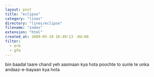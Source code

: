 ```yaml
---
layout: post
title: "eclipse"
category: "lines"
directory: "lines/eclipse"
filename: "index"
extension: "html"
created_at: 2009-05-10 16:49:13 -04:00
filter:
  - erb
  - gfm
---
```


bin baadal taare chand
yeh aasmaan kya hota
poochte to sunle te
unka andaaz-e-bayaan kya hota
